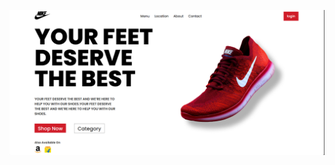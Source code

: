 ![Alt text](https://github.com/Yashd03/React.js_basic/blob/main/Screenshot%202024-08-05%20013014.png)

